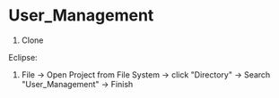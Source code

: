 # User_Management
1. Clone

Eclipse:
1. File -> Open Project from File System -> click "Directory" -> Search "User_Management" -> Finish
